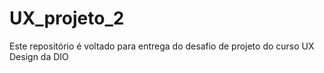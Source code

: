 # UX_projeto_2
Este repositório é voltado para entrega do desafio de projeto do curso UX Design da DIO
